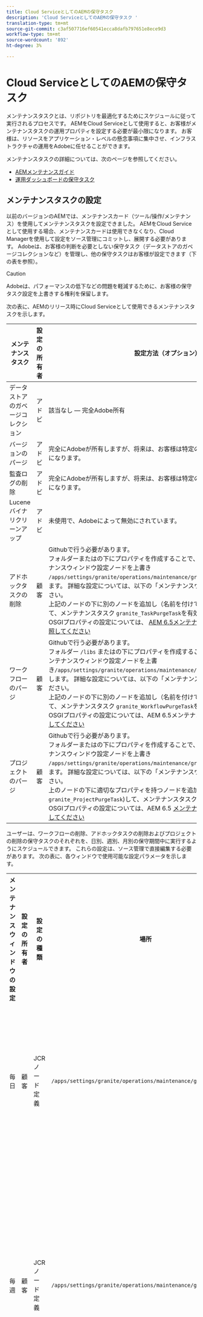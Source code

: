 ```yaml
---
title: Cloud ServiceとしてのAEMの保守タスク
description: 'Cloud ServiceとしてのAEMの保守タスク '
translation-type: tm+mt
source-git-commit: c3af507716ef60541ecca8dafb797651e8ece9d3
workflow-type: tm+mt
source-wordcount: '892'
ht-degree: 3%

---
```



# Cloud ServiceとしてのAEMの保守タスク

メンテナンスタスクとは、リポジトリを最適化するためにスケジュールに従って実行されるプロセスです。 AEMをCloud Serviceとして使用すると、お客様がメンテナンスタスクの運用プロパティを設定する必要が最小限になります。 お客様は、リソースをアプリケーション・レベルの懸念事項に集中させ、インフラストラクチャの運用をAdobeに任せることができます。

メンテナンスタスクの詳細については、次のページを参照してください。

* [AEMメンテナンスガイド](https://helpx.adobe.com/experience-manager/kb/AEM6-Maintenance-Guide.html)
* [運用ダッシュボードの保守タスク](https://helpx.adobe.com/experience-manager/6-5/sites/administering/using/operations-dashboard.html#AutomatedMaintenanceTasks)

## メンテナンスタスクの設定

以前のバージョンのAEMでは、メンテナンスカード（ツール/操作/メンテナンス）を使用してメンテナンスタスクを設定できました。 AEMをCloud Serviceとして使用する場合、メンテナンスカードは使用できなくなり、Cloud Managerを使用して設定をソース管理にコミットし、展開する必要があります。 Adobeは、お客様の判断を必要としない保守タスク（データストアのガベージコレクションなど）を管理し、他の保守タスクはお客様が設定できます（下の表を参照）。

>[!CAUTION]
>
>Adobeは、パフォーマンスの低下などの問題を軽減するために、お客様の保守タスク設定を上書きする権利を保留します。

次の表に、AEMのリリース時にCloud Serviceとして使用できるメンテナンスタスクを示します。

| メンテナンスタスク | 設定の所有者 | 設定方法（オプション） |
|---|---|---|
| データストアのガベージコレクション | アドビ | 該当なし — 完全Adobe所有 |
| バージョンのパージ | アドビ | 完全にAdobeが所有しますが、将来は、お客様は特定のパラメーターを設定できるようになります。 |
| 監査ログの削除 | アドビ | 完全にAdobeが所有しますが、将来は、お客様は特定のパラメーターを設定できるようになります。 |
| Lucene バイナリクリーンアップ | アドビ | 未使用で、Adobeによって無効にされています。 |
| アドホックタスクの削除 | 顧客 | Githubで行う必要があります。 <br> フォルダーまたはの下にプロパティを作成することで、の下にあ `/libs` る標準のメンテナンスウィンドウ設定ノードを上書き `/apps/settings/granite/operations/maintenance/granite_weekly` し `granite_daily`ます。 詳細な設定については、以下の「メンテナンスウィンドウ」の表を参照してください。 <br> 上記のノードの下に別のノードを追加し（名前を付けて）、適切なプロパティを追加して、メンテナンスタスク `granite_TaskPurgeTask`を有効にします。 <br> OSGIプロパティの設定については、 [AEM 6.5メンテナンスタスクのドキュメントを参照してください](https://helpx.adobe.com/experience-manager/kb/AEM6-Maintenance-Guide.html) |
| ワークフローのパージ | 顧客 | Githubで行う必要があります。 <br> フォルダー `/libs` またはの下にプロパティを作成することで、の下にある標準搭載のメンテナンスウィンドウ設定ノードを上書き`/apps/settings/granite/operations/maintenance/granite_weekly``granite_daily`します。 詳細な設定については、以下の「メンテナンスウィンドウ」の表を参照してください。 <br> 上記のノードの下に別のノードを追加し（名前を付けて）、適切なプロパティを追加して、メンテナンスタスク `granite_WorkflowPurgeTask`を有効にします。 <br> OSGIプロパティの設定については、AEM 6.5メンテナンスタスク [ドキュメントを参照してください](https://helpx.adobe.com/experience-manager/kb/AEM6-Maintenance-Guide.html) |
| プロジェクトのパージ | 顧客 | Githubで行う必要があります。 <br> フォルダーまたはの下にプロパティを作成することで、の下にあ `/libs` る標準のメンテナンスウィンドウ設定ノードを上書き `/apps/settings/granite/operations/maintenance/granite_weekly` し `granite_daily`ます。 詳細な設定については、以下の「メンテナンスウィンドウ」の表を参照してください。 <br> 上のノードの下に適切なプロパティを持つノードを追加(名前を付ける `granite_ProjectPurgeTask`)して、メンテナンスタスクを有効にします。 <br> OSGIプロパティの設定については、AEM 6.5 [メンテナンスタスクドキュメントを参照してください](https://helpx.adobe.com/experience-manager/kb/AEM6-Maintenance-Guide.html) |

ユーザーは、ワークフローの削除、アドホックタスクの削除およびプロジェクトの削除の保守タスクのそれぞれを、日別、週別、月別の保守期間中に実行するようにスケジュールできます。 これらの設定は、ソース管理で直接編集する必要があります。 次の表に、各ウィンドウで使用可能な設定パラメータを示します。

<table>
  <tr>
    <th>メンテナンスウィンドウの設定</th>
    <th>設定の所有者</th>
    <th>設定の種類</th>
    <th>場所</th>
    <th>例</th>
    <th>パラメーター</th>
  </tr>
  <tr>
    <td>毎日</td>
    <td>顧客</td>
    <td>JCRノード定義</td>
    <td><code>/apps/settings/granite/operations/maintenance/granite_daily </code></td>
    <td>以下のコードサンプル1を参照してください。</td>
   <td>
    <ul>
    <li><strong>windowSchedule</strong> = daily（この値は変更しないでください）</li>
    <li><strong>windowStartTime</strong> = HH:MM（24時間形式） 日別メンテナンスウィンドウに関連付けられたメンテナンスタスクの実行を開始するタイミングを定義します。</li>
    <li><strong>windowEndTime</strong> = HH:MM（24時間形式） 日次メンテナンスウィンドウに関連付けられたメンテナンスタスクが、まだ完了していない場合に、その実行を停止するタイミングを定義します。</li>
    </ul> </td> 
  </tr>
  <tr>
    <td>毎週</td>
    <td>顧客</td>
    <td>JCRノード定義</td>
    <td><code>/apps/settings/granite/operations/maintenance/granite_weekly</code></td>
    <td>以下のコードサンプル2を参照してください。</td>
     <td>
    <ul>
    <li><strong>windowSchedule</strong> = weekly（この値は変更しないでください）</li>
    <li><strong>windowStartTime</strong> = HH:MM（24時間形式） 週別のメンテナンスウィンドウに関連付けられたメンテナンスタスクの実行を開始するタイミングを定義します。</li>
    <li><strong>windowEndTime</strong> = HH:MM（24時間形式） 週単位のメンテナンスウィンドウに関連付けられたメンテナンスタスクが、まだ完了していない場合に、その実行を停止するタイミングを定義します。</li>
    <li><strong>windowScheduleWeekdays = 1 ～ 7の2つの値の配列。 例えば[5,5].</strong> 配列の最初の値はジョブがスケジュールされる開始日で、2番目の値はジョブが停止される終了日です。 開始と終了の正確な時刻は、それぞれwindowStartTimeとwindowEndTimeで管理されます。</li>
    </ul> </td> 
  </tr>
  <tr>
    <td>毎月</td>
    <td>顧客</td>
    <td>JCRノード定義</td>
    <td><code>/apps/settings/granite/operations/maintenance/granite_monthly</code></td>
    <td>以下のコードサンプル3を参照してください。</td>
     <td>
    <ul>
    <li><strong>windowSchedule</strong> = daily（この値は変更しないでください）</li>
    <li><strong>windowStartTime</strong> = HH:MM（24時間形式） 月別メンテナンスウィンドウに関連付けられたメンテナンスタスクの実行をいつ開始するかを定義します。</li>
    <li><strong>windowEndTime</strong> = HH:MM（24時間形式） 月別メンテナンスウィンドウに関連付けられたメンテナンスタスクが、まだ完了していない場合に、その実行を停止するタイミングを定義します。</li>
    <li><strong>windowScheduleWeekdays = 1 ～ 7の2つの値の配列。 例えば[5,5].</strong> 配列の最初の値はジョブがスケジュールされる開始日で、2番目の値はジョブが停止される終了日です。 開始と終了の正確な時刻は、それぞれwindowStartTimeとwindowEndTimeで管理されます。</li>
    <li><strong>windowFirstLastStartDay - 0/1</strong> 0（月の最初の週にスケジュールを設定）、1は月の最後の週にスケジュールを設定（設定）。 値を指定しないと、毎月windowScheduleWeekdaysの規定に従って、ジョブを毎日効果的にスケジュールします。</li>
    </ul> </td> 
  </tr>
</table>

コード例1

```xml
<?xml version="1.0" encoding="UTF-8"?>
<jcr:root xmlns:sling="http://sling.apache.org/jcr/sling/1.0" 
  xmlns:jcr="http://www.jcp.org/jcr/1.0" 
  jcr:primaryType="sling:Folder"
  sling:configCollectionInherit="true"
  sling:configPropertyInherit="true"
  windowSchedule="daily"
  windowStartTime="03:00"
  windowEndTime="05:00"
 />
```

コード例2

```xml
<?xml version="1.0" encoding="UTF-8"?>
<jcr:root xmlns:sling="http://sling.apache.org/jcr/sling/1.0" 
   xmlns:jcr="http://www.jcp.org/jcr/1.0"
   jcr:primaryType="sling:Folder"
   sling:configCollectionInherit="true"
   sling:configPropertyInherit="true"
   windowEndTime="15:30"
   windowSchedule="weekly"
   windowScheduleWeekdays="[5,5]"
   windowStartTime="14:30"/>
```

コード例3

```xml
<?xml version="1.0" encoding="UTF-8"?>
<jcr:root xmlns:sling="http://sling.apache.org/jcr/sling/1.0" 
   xmlns:jcr="http://www.jcp.org/jcr/1.0"
   jcr:primaryType="sling:Folder"
   sling:configCollectionInherit="true"
   sling:configPropertyInherit="true"
   windowEndTime="15:30"
   windowSchedule="monthly"
   windowFirstLastStartDay=0
   windowScheduleWeekdays="[5,5]"
   windowStartTime="14:30"/>
```
